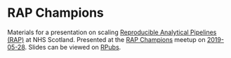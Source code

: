 # RAP Champions

Materials for a presentation on scaling [Reproducible Analytical Pipelines (RAP)](https://www.isdscotland.org/About-ISD/Methodologies/_docs/Reproducible_Analytical_Pipelines_paper_v1.4.pdf) at NHS Scotland. Presented at the [RAP Champions](https://gss.civilservice.gov.uk/about-us/champion-networks/reproducible-analytical-pipeline-rap-champions/) meetup on [2019-05-28](https://gss.civilservice.gov.uk/about-us/champion-networks/reproducible-analytical-pipeline-rap-champions/#network-meetups). Slides can be viewed on [RPubs](http://rpubs.com/jackhannah95/rap-champions).
